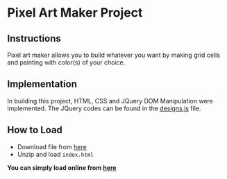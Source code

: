# Pixel Art Maker Project

## Instructions
Pixel art maker allows you to build whatever you want by making grid cells and painting with color(s) of your choice.

## Implementation
In building this project, HTML, CSS and JQuery DOM Manipulation were implemented.
The JQuery codes can be found in the [designs.js](designs.js) file.

## How to Load
* Download file from [here](https://github.com/KadiriJhay/pixel-art-maker/archive/master.zip)
* Unzip and load `index.html`

**You can simply load online from [here](kadirijhay.github.io/pixel-art-maker)**
